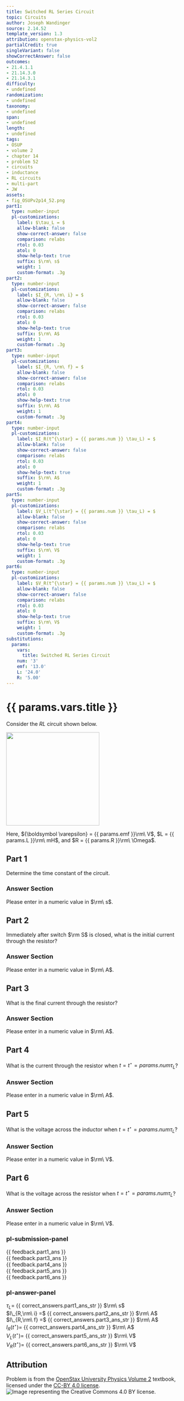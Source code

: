 ```yaml
---
title: Switched RL Series Circuit
topic: Circuits
author: Joseph Wandinger
source: 2.14.52
template_version: 1.3
attribution: openstax-physics-vol2
partialCredit: true
singleVariant: false
showCorrectAnswer: false
outcomes:
- 21.4.1.1
- 21.14.3.0
- 21.14.3.1
difficulty:
- undefined
randomization:
- undefined
taxonomy:
- undefined
span:
- undefined
length:
- undefined
tags:
- OSUP
- volume 2
- chapter 14
- problem 52
- circuits
- inductance
- RL circuits
- multi-part
- JW
assets:
- fig_OSUPv2p14_52.png
part1:
  type: number-input
  pl-customizations:
    label: $\tau_L = $
    allow-blank: false
    show-correct-answer: false
    comparison: relabs
    rtol: 0.03
    atol: 0
    show-help-text: true
    suffix: $\rm\ s$
    weight: 1
    custom-format: .3g
part2:
  type: number-input
  pl-customizations:
    label: $I_{R, \rm\ i} = $
    allow-blank: false
    show-correct-answer: false
    comparison: relabs
    rtol: 0.03
    atol: 0
    show-help-text: true
    suffix: $\rm\ A$
    weight: 1
    custom-format: .3g
part3:
  type: number-input
  pl-customizations:
    label: $I_{R, \rm\ f} = $
    allow-blank: false
    show-correct-answer: false
    comparison: relabs
    rtol: 0.03
    atol: 0
    show-help-text: true
    suffix: $\rm\ A$
    weight: 1
    custom-format: .3g
part4:
  type: number-input
  pl-customizations:
    label: $I_R(t^{\star} = {{ params.num }} \tau_L) = $
    allow-blank: false
    show-correct-answer: false
    comparison: relabs
    rtol: 0.03
    atol: 0
    show-help-text: true
    suffix: $\rm\ A$
    weight: 1
    custom-format: .3g
part5:
  type: number-input
  pl-customizations:
    label: $V_L(t^{\star} = {{ params.num }} \tau_L) = $
    allow-blank: false
    show-correct-answer: false
    comparison: relabs
    rtol: 0.03
    atol: 0
    show-help-text: true
    suffix: $\rm\ V$
    weight: 1
    custom-format: .3g
part6:
  type: number-input
  pl-customizations:
    label: $V_R(t^{\star} = {{ params.num }} \tau_L) = $
    allow-blank: false
    show-correct-answer: false
    comparison: relabs
    rtol: 0.03
    atol: 0
    show-help-text: true
    suffix: $\rm\ V$
    weight: 1
    custom-format: .3g
substitutions:
  params:
    vars:
      title: Switched RL Series Circuit
    num: '3'
    emf: '13.0'
    L: '24.0'
    R: '5.00'
---
```

# {{ params.vars.title }}
Consider the $RL$ circuit shown below.

<img src="fig_OSUPv2p14_52.png" width=250>

Here, ${\boldsymbol \varepsilon} = {{ params.emf }}\rm\ V$, $L = {{ params.L }}\rm\ mH$, and $R = {{ params.R }}\rm\ \Omega$.

## Part 1

Determine the time constant of the circuit.

### Answer Section

Please enter in a numeric value in $\rm\ s$.

## Part 2

Immediately after switch $\rm S$ is closed, what is the initial current through the resistor?

### Answer Section

Please enter in a numeric value in $\rm\ A$.

## Part 3

What is the final current through the resistor?

### Answer Section

Please enter in a numeric value in $\rm\ A$.

## Part 4

What is the current through the resistor when $t = t^{\star} = {{ params.num }} \tau_L$?

### Answer Section

Please enter in a numeric value in $\rm\ A$.

## Part 5

What is the voltage across the inductor when $t = t^{\star} = {{ params.num }} \tau_L$?

### Answer Section

Please enter in a numeric value in $\rm\ V$.

## Part 6

What is the voltage across the resistor when $t = t^{\star} = {{ params.num }} \tau_L$?

### Answer Section

Please enter in a numeric value in $\rm\ V$.

### pl-submission-panel

{{ feedback.part1_ans }}<br>
{{ feedback.part3_ans }}<br>
{{ feedback.part4_ans }}<br>
{{ feedback.part5_ans }}<br>
{{ feedback.part6_ans }}

### pl-answer-panel

$\tau_L =$ {{ correct_answers.part1_ans_str }} $\rm\ s$<br>
$I\_{R,\rm\ i} =$ {{ correct_answers.part2_ans_str }} $\rm\ A$<br>
$I\_{R,\rm\ f} =$ {{ correct_answers.part3_ans_str }} $\rm\ A$<br>
$I_R(t^{\star}) =$ {{ correct_answers.part4_ans_str }} $\rm\ A$<br>
$V_L(t^{\star}) =$ {{ correct_answers.part5_ans_str }} $\rm\ V$<br>
$V_R(t^{\star}) =$ {{ correct_answers.part6_ans_str }} $\rm\ V$<br>

## Attribution

Problem is from the [OpenStax University Physics Volume 2](https://openstax.org/details/books/university-physics-volume-2) textbook, licensed under the [CC-BY 4.0 license](https://creativecommons.org/licenses/by/4.0/).<br>![Image representing the Creative Commons 4.0 BY license.](https://raw.githubusercontent.com/firasm/bits/master/by.png)